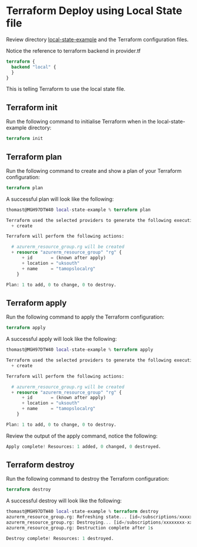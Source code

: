 # Terraform Deploy using Local State file 

Review directory [local-state-example](https://github.com/thomast1906/terraform-on-azure/tree/first/2-terraform-state/local-state-example) and the Terraform configuration files.

Notice the reference to terraform backend in provider.tf

```terraform
terraform {
  backend "local" {
  }
}
```

This is telling Terraform to use the local state file.

## Terraform init

Run the following command to initialise Terraform when in the local-state-example directory:

```terraform
terraform init
```

## Terraform plan

Run the following command to create and show a plan of your Terraform configuration:

```terraform
terraform plan
```

A successful plan will look like the following:

```terraform
thomast@MGH97DTW40 local-state-example % terraform plan

Terraform used the selected providers to generate the following execution plan. Resource actions are indicated with the following symbols:
  + create

Terraform will perform the following actions:

  # azurerm_resource_group.rg will be created
  + resource "azurerm_resource_group" "rg" {
      + id       = (known after apply)
      + location = "uksouth"
      + name     = "tamopslocalrg"
    }

Plan: 1 to add, 0 to change, 0 to destroy.
```

## Terraform apply

Run the following command to apply the Terraform configuration:

```terraform
terraform apply
```

A successful apply will look like the following:

```terraform
thomast@MGH97DTW40 local-state-example % terraform apply

Terraform used the selected providers to generate the following execution plan. Resource actions are indicated with the following symbols:
  + create

Terraform will perform the following actions:

  # azurerm_resource_group.rg will be created
  + resource "azurerm_resource_group" "rg" {
      + id       = (known after apply)
      + location = "uksouth"
      + name     = "tamopslocalrg"
    }

Plan: 1 to add, 0 to change, 0 to destroy.
```

Review the output of the apply command, notice the following:

```terraform
Apply complete! Resources: 1 added, 0 changed, 0 destroyed.
```

## Terraform destroy

Run the following command to destroy the Terraform configuration:

```terraform
terraform destroy
```

A successful destroy will look like the following:

```terraform
thomast@MGH97DTW40 local-state-example % terraform destroy
azurerm_resource_group.rg: Refreshing state... [id=/subscriptions/xxxxxxxx-xxxx-xxxx-xxxx-xxxxxxxxxxxx/resourceGroups/tamopslocalrg]
azurerm_resource_group.rg: Destroying... [id=/subscriptions/xxxxxxxx-xxxx-xxxx-xxxx-xxxxxxxxxxxx/resourceGroups/tamopslocalrg]
azurerm_resource_group.rg: Destruction complete after 1s

Destroy complete! Resources: 1 destroyed.
```



